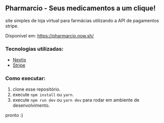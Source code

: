 ## Pharmarcio - Seus medicamentos a um clique!

  site simples de loja virtual para farmácias utilizando a API de pagamentos stripe.

  Disponível em: https://pharmarcio.now.sh/

### Tecnologias utilizadas:

  * [Nextjs](https://nextjs.org/)
  * [Stripe](https://stripe.com/en-br)
  
### Como executar:

  1. clone esse repositório.
  2. execute `npm install` ou `yarn`.
  3. execute `npm run dev` ou `yarn dev` para rodar em ambiente de desenvolvimento.
  
  pronto :)
  
 

